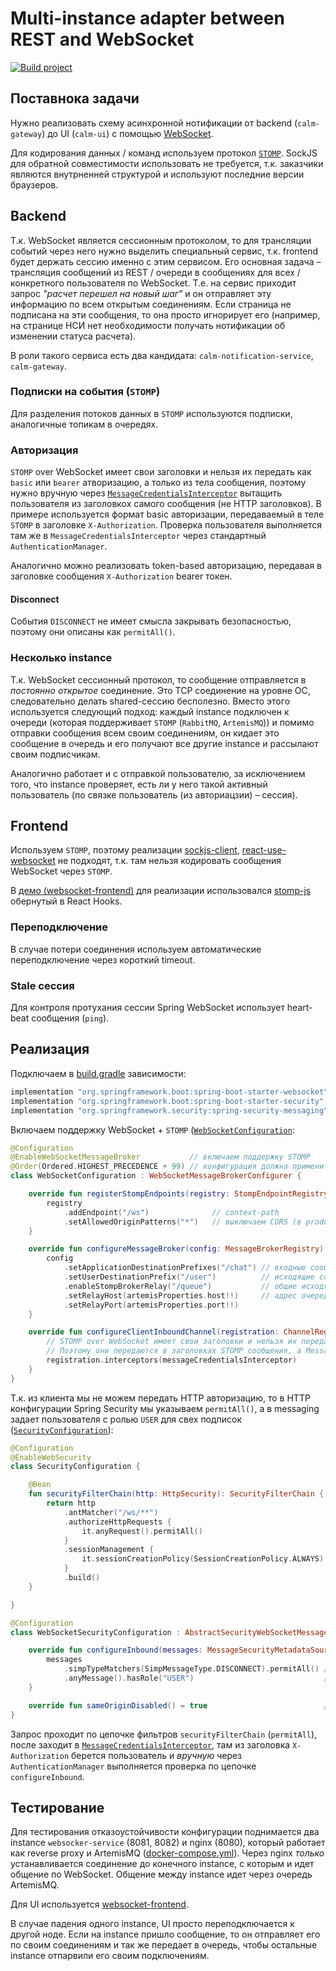 # Multi-instance adapter between REST and WebSocket

[![Build project](https://github.com/Romanow/websocket-service/actions/workflows/build.yml/badge.svg?branch=master)](https://github.com/Romanow/websocket-service/actions/workflows/build.yml)

## Поставнока задачи

Нужно реализовать схему асинхронной нотификации от backend (`calm-gateway`) до UI (`calm-ui`) с
помощью [WebSocket](https://learn.javascript.ru/websocket).

Для кодирования данных / команд используем протокол [`STOMP`](https://stomp.github.io/stomp-specification-1.2.html).
SockJS для обратной совместимости использовать не требуется, т.к. заказчики являются внутрненней структурой и используют
последние версии браузеров.

## Backend

Т.к. WebSocket является сессионным протоколом, то для трансляции событий через него нужно выделить специальный сервис,
т.к. frontend будет держать сессию именно с этим сервисом. Его основная задача – трансляция сообщений из REST / очереди
в сообщениях для всех / конкретного пользователя по WebSocket. Т.е. на сервис приходит запрос _"расчет перешел на новый
шаг"_ и он отправляет эту информацию по всем открытым соединениям. Если страница не подписана на эти сообщения, то она
просто игнорирует его (например, на странице НСИ нет необходимости получать нотификации об изменении статуса расчета).

В роли такого сервиса есть два кандидата: `calm-notification-service`, `calm-gateway`.

### Подписки на события (`STOMP`)

Для разделения потоков данных в `STOMP` используются подписки, аналогичные топикам в очередях.

### Авторизация

`STOMP` over WebSocket имеет свои заголовки и нельзя их передать как `basic` или `bearer` атворизацию, а только из тела
сообщения, поэтому нужно вручную
через [`MessageCredentialsInterceptor`](src/main/kotlin/ru/romanow/websocket/config/MessageCredentialsInterceptor.kt)
вытащить пользователя из заголовкох самого сообщения (не HTTP заголовков). В примере используется формат basic
авторизации, передаваемый в теле `STOMP` в заголовке `X-Authorization`. Проверка пользователя выполняется там же в
`MessageCredentialsInterceptor` через стандартный `AuthenticationManager`.

Аналогично можно реализовать token-based авторизацию, передавая в заголовке сообщения `X-Authorization` bearer токен.

#### Disconnect

События `DISCONNECT` не имеет смысла закрывать безопасностью, поэтому они описаны как `permitAll()`.

### Несколько instance

Т.к. WebSocket сессионный протокол, то сообщение отправляется в _постоянно открытое_ соединение. Это TCP соединение на
уровне ОС, следовательно делать shared-сессию бесполезно. Вместо этого используется следующий подход: каждый instance
подключен к очереди (которая поддерживает `STOMP` (`RabbitMQ`, `ArtemisMQ`)) и помимо отправки сообщения всем своим
соединениям, он кидает это сообщение в очередь и его получают все другие instance и рассылают своим подписчикам.

Аналогично работает и с отправкой пользователю, за исключением того, что instance проверяет, есть ли у него такой
активный пользователь (по связке пользователь (из авториацзии) – сессия).

## Frontend

Используем `STOMP`, поэтому
реализации [sockjs-client](https://github.com/sockjs/sockjs-client), [react-use-websocket](https://www.npmjs.com/package/react-use-websocket)
не подходят, т.к. там нельзя кодировать сообщения WebSocket через `STOMP`.

В [демо (websocket-frontend)](https://github.com/Romanow/websocket-frontend) для реализации
использовался [stomp-js](https://stomp-js.github.io/guide/stompjs/using-stompjs-v5.html) обернутый в React Hooks.

### Переподключение

В случае потери соединения используем автоматические переподключение через короткий timeout.

### Stale сессия

Для контроля протухания сессии Spring WebSocket использует heart-beat сообщения (`ping`).

## Реализация

Подключаем в [build.gradle](build.gradle) зависимости:

```groovy
implementation "org.springframework.boot:spring-boot-starter-websocket"
implementation "org.springframework.boot:spring-boot-starter-security"
implementation "org.springframework.security:spring-security-messaging"
```

Включаем поддержку
WebSocket + `STOMP` ([`WebSocketConfiguration`](src/main/kotlin/ru/romanow/websocket/config/WebSocketConfiguration.kt):

```kotlin
@Configuration
@EnableWebSocketMessageBroker           // включаем поддержку STOMP
@Order(Ordered.HIGHEST_PRECEDENCE + 99) // конфигурация должна примениться раньше security
class WebSocketConfiguration : WebSocketMessageBrokerConfigurer {

    override fun registerStompEndpoints(registry: StompEndpointRegistry) {
        registry
            .addEndpoint("/ws")              // context-path 
            .setAllowedOriginPatterns("*")   // выключаем CORS (в production нужно указать конкретные origin)
    }

    override fun configureMessageBroker(config: MessageBrokerRegistry) {
        config
            .setApplicationDestinationPrefixes("/chat") // входные сообщения /chat/**
            .setUserDestinationPrefix("/user")          // исходящие сообщения /user/queue/**
            .enableStompBrokerRelay("/queue")           // общие исходящие сообщения (на WebSocket и очердь) /queue/**
            .setRelayHost(artemisProperties.host!!)     // адрес очереди
            .setRelayPort(artemisProperties.port!!)
    }

    override fun configureClientInboundChannel(registration: ChannelRegistration) {
        // STOMP over WebSocket имеет свои заголовки и нельзя их передать как basic или bearer атворизацию через HTTP.
        // Поэтому они передаются в заголовках STOMP сообщения, а MessageInterceptor их достает и проверяет авторизацию.
        registration.interceptors(messageCredentialsInterceptor)
    }
}
```

Т.к. из клиента мы не можем передать HTTP авторизацию, то в HTTP конфигурации Spring Security мы
указываем `permitAll()`, а в messaging задает пользователя с ролью `USER` для свех
подписок ([`SecurityConfiguration`](src/main/kotlin/ru/romanow/websocket/config/SecurityConfiguration.kt)):

```kotlin
@Configuration
@EnableWebSecurity
class SecurityConfiguration {

    @Bean
    fun securityFilterChain(http: HttpSecurity): SecurityFilterChain {
        return http
            .antMatcher("/ws/**")
            .authorizeHttpRequests {
                it.anyRequest().permitAll()                            // для /ws/** не проверяем HTTP авторизацию
            }
            .sessionManagement {
                it.sessionCreationPolicy(SessionCreationPolicy.ALWAYS) // создаем сессию для всех соединенй
            }
            .build()
    }

}

@Configuration
class WebSocketSecurityConfiguration : AbstractSecurityWebSocketMessageBrokerConfigurer() {

    override fun configureInbound(messages: MessageSecurityMetadataSourceRegistry) {
        messages
            .simpTypeMatchers(SimpMessageType.DISCONNECT).permitAll() // для disconnect не нужна авторизация
            .anyMessage().hasRole("USER")                             // все остальные сообщения с ролью USER
    }

    override fun sameOriginDisabled() = true                          // выключаем CORS
}
```

Запрос проходит по цепочке фильтров `securityFilterChain` (`permitAll`), после заходит
в [`MessageCredentialsInterceptor`](src/main/kotlin/ru/romanow/websocket/config/MessageCredentialsInterceptor.kt), там
из заголовка `X-Authorization` берется пользователь и _вручную_ через `AuthenticationManager` выполняется проверка по
цепочке `configureInbound`.

## Тестирование

Для тестирования отказоустойчивости конфигурации поднимается два instance `websocker-service` (8081, 8082) и nginx
(8080), который работает как reverse proxy и ArtemisMQ ([docker-compose.yml](docker-compose.yml)). Через nginx _только_
устанавливается соединение до конечного instance, с которым и идет общение по WebSocket. Общение между instance идет
через очередь ArtemisMQ.

Для UI используется [websocket-frontend](https://github.com/Romanow/websocket-frontend).

В случае падения одного instance, UI просто переподключается к другой ноде. Если на instance пришло сообщение, то он
отправляет его по своим соединениям и так же передает в очередь, чтобы остальные instance отпарвили его своим
подключениям.